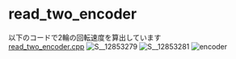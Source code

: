 # read_two_encoder
以下のコードで2輪の回転速度を算出しています  
[read_two_encoder.cpp](https://github.com/Ramune6110/4WD-Mecanum-Wheel-Car/blob/main/NUCLEO/read_two_encoder.cpp)
![S__12853279](https://user-images.githubusercontent.com/52307432/96702432-b3755780-13cc-11eb-81ef-d5017c37ba44.jpg)
![S__12853281](https://user-images.githubusercontent.com/52307432/96702443-b4a68480-13cc-11eb-930b-4f479fbfcd8f.jpg)
![encoder](https://user-images.githubusercontent.com/52307432/96702467-b8d2a200-13cc-11eb-8f97-82bc53bf84b9.png)


